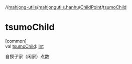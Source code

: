 //[mahjong-utils](../../../index.md)/[mahjongutils.hanhu](../index.md)/[ChildPoint](index.md)/[tsumoChild](tsumo-child.md)

# tsumoChild

[common]\
val [tsumoChild](tsumo-child.md): [Int](https://kotlinlang.org/api/latest/jvm/stdlib/kotlin/-int/index.html)

自摸子家（闲家）点数
